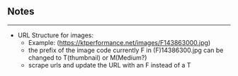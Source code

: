 ## Notes
---
* URL Structure for images:
    * Example: (https://ktperformance.net/images/F143863000.jpg)
    * the prefix of the image code currently F in (F)14386300.jpg can be changed to T(thumbnail) or M(Medium?)
    * scrape urls and update the URL with an F instead of a T